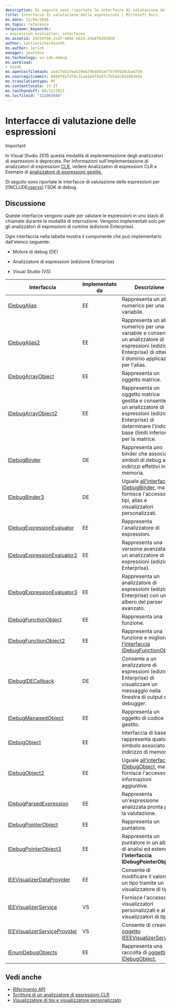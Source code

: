 ```yaml
---
description: Di seguito sono riportate le interfacce di valutazione delle espressioni per Visual Studio Debugging SDK.
title: Interfacce di valutazione delle espressioni | Microsoft Docs
ms.date: 11/04/2016
ms.topic: reference
helpviewer_keywords:
- expression evaluation, interfaces
ms.assetid: 2d259f60-2cd7-460e-b02d-24a8fb202850
author: leslierichardson95
ms.author: lerich
manager: jmartens
ms.technology: vs-ide-debug
ms.workload:
- vssdk
ms.openlocfilehash: aa417eb1fea519647964b03af75f9f630cba4739
ms.sourcegitcommit: 68897da7d74c31ae1ebf5d47c7b5ddc9b108265b
ms.translationtype: MT
ms.contentlocale: it-IT
ms.lasthandoff: 08/13/2021
ms.locfileid: "122065046"
---
```

# <a name="expression-evaluation-interfaces"></a>Interfacce di valutazione delle espressioni
> [!IMPORTANT]
> In Visual Studio 2015 questa modalità di implementazione degli analizzatori di espressioni è deprecata. Per informazioni sull'implementazione di analizzatori di espressioni [CLR,](https://github.com/Microsoft/ConcordExtensibilitySamples/wiki/CLR-Expression-Evaluators) vedere Analizzatori di espressioni CLR e Esempio di [analizzatore di espressioni gestite.](https://github.com/Microsoft/ConcordExtensibilitySamples/wiki/Managed-Expression-Evaluator-Sample)

 Di seguito sono riportate le interfacce di valutazione delle espressioni per [!INCLUDE[vsprvs](../../../code-quality/includes/vsprvs_md.md)] l'SDK di debug.

## <a name="discussion"></a>Discussione
 Queste interfacce vengono usate per valutare le espressioni in uno stack di chiamate durante la modalità di interruzione. Vengono implementati solo per gli analizzatori di espressioni di runtime (edizione Enterprise).

 Ogni interfaccia nella tabella mostra il componente che può implementarlo dall'elenco seguente:

- Motore di debug (DE)

- Analizzatore di espressioni (edizione Enterprise)

- Visual Studio (VS)

|Interfaccia|Implementato da|Descrizione|
|---------------|--------------------|-----------------|
|[IDebugAlias](../../../extensibility/debugger/reference/idebugalias.md)|EE|Rappresenta un alias numerico per una variabile.|
|[IDebugAlias2](../../../extensibility/debugger/reference/idebugalias2.md)|EE|Rappresenta un alias numerico per una variabile e consente a un analizzatore di espressioni (edizione Enterprise) di ottenere il dominio applicazione per l'alias.|
|[IDebugArrayObject](../../../extensibility/debugger/reference/idebugarrayobject.md)|EE|Rappresenta un oggetto matrice.|
|[IDebugArrayObject2](../../../extensibility/debugger/reference/idebugarrayobject2.md)|EE|Rappresenta un oggetto matrice gestita e consente a un analizzatore di espressioni (edizione Enterprise) di determinare l'indice di base (limiti inferiori) per la matrice.|
|[IDebugBinder](../../../extensibility/debugger/reference/idebugbinder.md)|DE|Rappresenta uno binder che associa i simboli di debug agli indirizzi effettivi in memoria.|
|[IDebugBinder3](../../../extensibility/debugger/reference/idebugbinder3.md)|DE|Uguale [all'interfaccia IDebugBinder,](../../../extensibility/debugger/reference/idebugbinder.md) ma fornisce l'accesso a tipi, alias e visualizzatori personalizzati.|
|[IDebugExpressionEvaluator](../../../extensibility/debugger/reference/idebugexpressionevaluator.md)|EE|Rappresenta l'analizzatore di espressioni.|
|[IDebugExpressionEvaluator2](../../../extensibility/debugger/reference/idebugexpressionevaluator2.md)|EE|Rappresenta una versione avanzata di un analizzatore di espressioni (edizione Enterprise).|
|[IDebugExpressionEvaluator3](../../../extensibility/debugger/reference/idebugexpressionevaluator3.md)|EE|Rappresenta un analizzatore di espressioni (edizione Enterprise) con un albero del parser avanzato.|
|[IDebugFunctionObject](../../../extensibility/debugger/reference/idebugfunctionobject.md)|EE|Rappresenta una funzione.|
|[IDebugFunctionObject2](../../../extensibility/debugger/reference/idebugfunctionobject2.md)|EE|Rappresenta una funzione e migliora [l'interfaccia IDebugFunctionObject.](../../../extensibility/debugger/reference/idebugfunctionobject.md)|
|[IDebugIDECallback](../../../extensibility/debugger/reference/idebugidecallback.md)|DE|Consente a un analizzatore di espressioni (edizione Enterprise) di visualizzare un messaggio nella finestra di output del debugger.|
|[IDebugManagedObject](../../../extensibility/debugger/reference/idebugmanagedobject.md)|EE|Rappresenta un oggetto di codice gestito.|
|[IDebugObject](../../../extensibility/debugger/reference/idebugobject.md)|EE|Interfaccia di base che rappresenta qualsiasi simbolo associato a un indirizzo di memoria.|
|[IDebugObject2](../../../extensibility/debugger/reference/idebugobject2.md)|EE|Uguale [all'interfaccia IDebugObject,](../../../extensibility/debugger/reference/idebugobject.md) ma fornisce l'accesso a informazioni aggiuntive.|
|[IDebugParsedExpression](../../../extensibility/debugger/reference/idebugparsedexpression.md)|EE|Rappresenta un'espressione analizzata pronta per la valutazione.|
|[IDebugPointerObject](../../../extensibility/debugger/reference/idebugpointerobject.md)|EE|Rappresenta un puntatore.|
|[IDebugPointerObject3](../../../extensibility/debugger/reference/idebugpointerobject3.md)|EE|Rappresenta un puntatore in un albero di analisi ed estende **l'interfaccia IDebugPointerObject.**|
|[IEEVisualizerDataProvider](../../../extensibility/debugger/reference/ieevisualizerdataprovider.md)|EE|Consente di modificare il valore di un tipo tramite un visualizzatore di tipi.|
|[IEEVisualizerService](../../../extensibility/debugger/reference/ieevisualizerservice.md)|VS|Fornisce l'accesso ai visualizzatori personalizzati e ai visualizzatori di tipi.|
|[IEEVisualizerServiceProvider](../../../extensibility/debugger/reference/ieevisualizerserviceprovider.md)|VS|Consente di creare un [oggetto IEEEVisualizerService.](../../../extensibility/debugger/reference/ieevisualizerservice.md)|
|[IEnumDebugObjects](../../../extensibility/debugger/reference/ienumdebugobjects.md)|EE|Rappresenta una raccolta di [oggetti IDebugObject.](../../../extensibility/debugger/reference/idebugobject.md)|

## <a name="see-also"></a>Vedi anche
- [Riferimento API](../../../extensibility/debugger/reference/api-reference-visual-studio-debugging.md)
- [Scrittura di un analizzatore di espressioni CLR](../../../extensibility/debugger/writing-a-common-language-runtime-expression-evaluator.md)
- [Visualizzatore di tipi e visualizzatore personalizzato](../../../extensibility/debugger/type-visualizer-and-custom-viewer.md)
